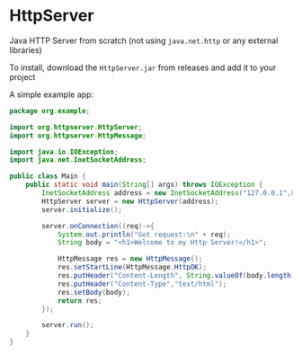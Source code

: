 # HttpServer

Java HTTP Server from scratch (not using `java.net.http` or any external libraries)

To install, download the `HttpServer.jar` from releases and add it to your project

A simple example app:
```java
package org.example;

import org.httpserver.HttpServer;
import org.httpserver.HttpMessage;

import java.io.IOException;
import java.net.InetSocketAddress;

public class Main {
    public static void main(String[] args) throws IOException {
        InetSocketAddress address = new InetSocketAddress("127.0.0.1",8081);
        HttpServer server = new HttpServer(address);
        server.initialize();

        server.onConnection((req)->{
            System.out.println("Got request:\n" + req);
            String body = "<h1>Welcome to my Http Server!</h1>";

            HttpMessage res = new HttpMessage();
            res.setStartLine(HttpMessage.HttpOK);
            res.putHeader("Content-Length", String.valueOf(body.length()));
            res.putHeader("Content-Type","text/html");
            res.setBody(body);
            return res;
        });

        server.run();
    }
}
```
